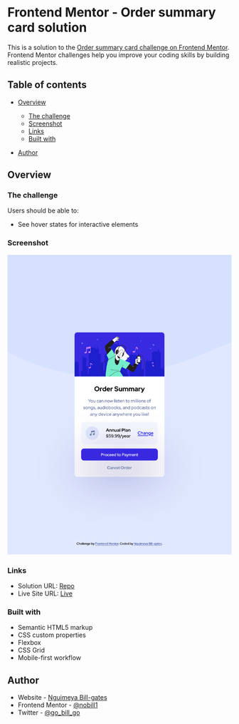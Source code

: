 # Frontend Mentor - Order summary card solution

This is a solution to the [Order summary card challenge on Frontend Mentor](https://www.frontendmentor.io/challenges/order-summary-component-QlPmajDUj). Frontend Mentor challenges help you improve your coding skills by building realistic projects. 

## Table of contents

- [Overview](#overview)
  - [The challenge](#the-challenge)
  - [Screenshot](#screenshot)
  - [Links](#links)
  - [Built with](#built-with)
  
- [Author](#author)

## Overview

### The challenge

Users should be able to:

- See hover states for interactive elements

### Screenshot

![Screenshot](/images/Screenshot.png)

### Links

- Solution URL: [Repo](https://github.com/nobill1/order-summary-component-main)
- Live Site URL: [Live](https://order-summary-component-main-brown.vercel.app/)

### Built with

- Semantic HTML5 markup
- CSS custom properties
- Flexbox
- CSS Grid
- Mobile-first workflow

## Author

- Website - [Nguimeya Bill-gates](https://billdev.netlify.app/)
- Frontend Mentor - [@nobill1](https://www.frontendmentor.io/profile/nobill1)
- Twitter - [@go_bill_go](https://twitter.com/go_bill_go)